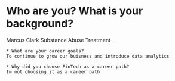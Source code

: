# Who are you? What is your background?
Marcus Clark Substance Abuse Treatment

    * What are your career goals?
    To continue to grow our buisness and introduce data analytics

    * Why did you choose FinTech as a career path?
    Im not choosing it as a career path 
